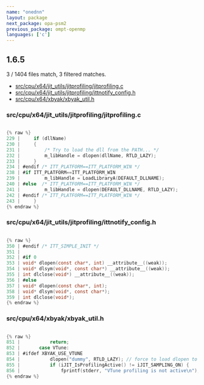 ```yaml
---
name: "onednn"
layout: package
next_package: opa-psm2
previous_package: ompt-openmp
languages: ['c']
---
```

## 1.6.5
3 / 1404 files match, 3 filtered matches.

 - [src/cpu/x64/jit_utils/jitprofiling/jitprofiling.c](#srccpux64jit_utilsjitprofilingjitprofilingc)
 - [src/cpu/x64/jit_utils/jitprofiling/ittnotify_config.h](#srccpux64jit_utilsjitprofilingittnotify_configh)
 - [src/cpu/x64/xbyak/xbyak_util.h](#srccpux64xbyakxbyak_utilh)

### src/cpu/x64/jit_utils/jitprofiling/jitprofiling.c

```c

{% raw %}
229 |     if (dllName)
230 |     {
231 |         /* Try to load the dll from the PATH... */
232 |         m_libHandle = dlopen(dllName, RTLD_LAZY);
233 |     }
234 | #endif /* ITT_PLATFORM==ITT_PLATFORM_WIN */
238 | #if ITT_PLATFORM==ITT_PLATFORM_WIN
239 |         m_libHandle = LoadLibraryA(DEFAULT_DLLNAME);
240 | #else  /* ITT_PLATFORM==ITT_PLATFORM_WIN */
241 |         m_libHandle = dlopen(DEFAULT_DLLNAME, RTLD_LAZY);
242 | #endif /* ITT_PLATFORM==ITT_PLATFORM_WIN */
243 |     }
{% endraw %}

```
### src/cpu/x64/jit_utils/jitprofiling/ittnotify_config.h

```c

{% raw %}
350 | #endif /* ITT_SIMPLE_INIT */
351 | 
352 | #if 0
353 | void* dlopen(const char*, int) __attribute__((weak));
354 | void* dlsym(void*, const char*) __attribute__((weak));
355 | int dlclose(void*) __attribute__((weak));
356 | #else
357 | void* dlopen(const char*, int);
358 | void* dlsym(void*, const char*);
359 | int dlclose(void*);
{% endraw %}

```
### src/cpu/x64/xbyak/xbyak_util.h

```c

{% raw %}
851 | 			return;
852 | 		case VTune:
853 | #ifdef XBYAK_USE_VTUNE
854 | 			dlopen("dummy", RTLD_LAZY); // force to load dlopen to enable jit profiling
855 | 			if (iJIT_IsProfilingActive() != iJIT_SAMPLING_ON) {
856 | 				fprintf(stderr, "VTune profiling is not active\n");
{% endraw %}

```
